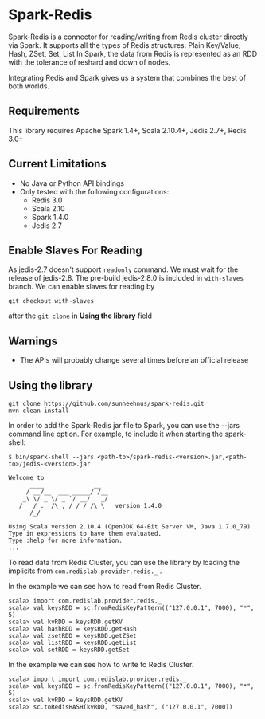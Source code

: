 # Spark-Redis

Spark-Redis is a connector for reading/writing from Redis cluster directly via Spark. It supports all the
types of Redis structures: Plain Key/Value, Hash, ZSet, Set, List
In Spark, the data from Redis is represented as an RDD with the tolerance of reshard and down of nodes.

Integrating Redis and Spark gives us a system that combines the best of both worlds.

## Requirements

This library requires Apache Spark 1.4+, Scala 2.10.4+, Jedis 2.7+, Redis 3.0+

## Current Limitations
* No Java or Python API bindings
* Only tested with the following configurations:
    - Redis 3.0
    - Scala 2.10
    - Spark 1.4.0
    - Jedis 2.7

## Enable Slaves For Reading
As jedis-2.7 doesn't support `readonly` command. We must wait for the release of jedis-2.8.
The pre-build jedis-2.8.0 is included in `with-slaves` branch. We can enable slaves for reading by

`git checkout with-slaves`

after the `git clone` in **Using the library** field

## Warnings
* The APIs will probably change several times before an official release

## Using the library
```
git clone https://github.com/sunheehnus/spark-redis.git
mvn clean install
```
In order to add the Spark-Redis jar file to Spark, you can use the --jars command line option.
For example, to include it when starting the spark-shell:

```
$ bin/spark-shell --jars <path-to>/spark-redis-<version>.jar,<path-to>/jedis-<version>.jar

Welcome to
      ____              __
     / __/__  ___ _____/ /__
    _\ \/ _ \/ _ `/ __/  '_/
   /___/ .__/\_,_/_/ /_/\_\   version 1.4.0
      /_/

Using Scala version 2.10.4 (OpenJDK 64-Bit Server VM, Java 1.7.0_79)
Type in expressions to have them evaluated.
Type :help for more information.
...
```
To read data from Redis Cluster, you can use the library by loading the implicits from `com.redislab.provider.redis._` .

In the example we can see how to read from Redis Cluster.
```
scala> import com.redislab.provider.redis._
scala> val keysRDD = sc.fromRedisKeyPattern(("127.0.0.1", 7000), "*", 5)
scala> val kvRDD = keysRDD.getKV
scala> val hashRDD = keysRDD.getHash
scala> val zsetRDD = keysRDD.getZSet
scala> val listRDD = keysRDD.getList
scala> val setRDD = keysRDD.getSet
```

In the example we can see how to write to Redis Cluster.
```
scala> import import com.redislab.provider.redis._
scala> val keysRDD = sc.fromRedisKeyPattern(("127.0.0.1", 7000), "*", 5)
scala> val kvRDD = keysRDD.getKV
scala> sc.toRedisHASH(kvRDD, "saved_hash", ("127.0.0.1", 7000))
```

